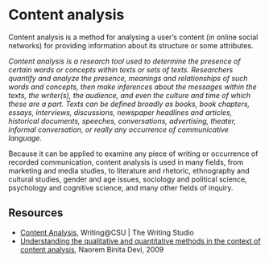 # Content analysis

Content analysis is a method for analysing a user’s content (in online social networks) for providing information about its structure or some attributes.

_Content analysis is a research tool used to determine the presence of certain words or concepts within texts or sets of texts. Researchers quantify and analyze the presence, meanings and relationships of such words and concepts, then make inferences about the messages within the texts, the writer(s), the audience, and even the culture and time of which these are a part. Texts can be defined broadly as books, book chapters, essays, interviews, discussions, newspaper headlines and articles, historical documents, speeches, conversations, advertising, theater, informal conversation, or really any occurrence of communicative language._ 

Because it can be applied to examine any piece of writing or occurrence of recorded communication, content analysis is used in many fields, from marketing and media studies, to literature and rhetoric, ethnography and cultural studies, gender and age issues, sociology and political science, psychology and cognitive science, and many other fields of inquiry.

## Resources

* [Content Analysis](https://writing.colostate.edu/guides/guide.cfm?guideid=61), Writing@CSU | The Writing Studio
* [Understanding the qualitative and quantitative methods in the context of content analysis](http://www.isast.org/proceedingsQQML2009/PAPERS_PDF/Devi-Understanding_the_Qualitative_and_Quantatitive_Methods_PAPER-QQML2009.pdf), Naorem Binita Devi, 2009


